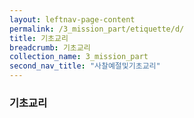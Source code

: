 ```yaml
---
layout: leftnav-page-content
permalink: /3_mission_part/etiquette/d/
title: 기초교리
breadcrumb: 기초교리
collection_name: 3_mission_part
second_nav_title: "사찰예절및기초교리"
---
```


### **기초교리**


